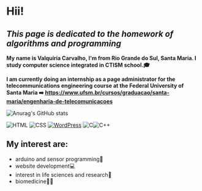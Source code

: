 # Hii!
## _This page is dedicated to the homework of algorithms and programming_


**My name is Valquíria Carvalho, I'm from Rio Grande do Sul, Santa Maria. 
I study computer science integrated in CTISM school.🎓**


**I am currently doing an internship as a page administrator for the telecommunications engineering course at the Federal University of Santa Maria ➡️ https://www.ufsm.br/cursos/graduacao/santa-maria/engenharia-de-telecomunicacoes**

![Anurag's GitHub stats](https://github-readme-stats.vercel.app/api?username=valquiria53&show_icons=true&theme=radical)

![HTML](https://img.shields.io/badge/HTML-239120?style=for-the-badge&logo=html5&logoColor=white) ![CSS](https://img.shields.io/badge/CSS-239120?&style=for-the-badge&logo=css3&logoColor=white) [![WordPress](https://img.shields.io/badge/Wordpress-21759B?style=for-the-badge&logo=wordpress&logoColor=white)](https://wordpress.com/home/difenrent.wordpress.com)
![C](https://img.shields.io/badge/C-00599C?style=for-the-badge&logo=c&logoColor=white)![C++](https://img.shields.io/badge/C%2B%2B-00599C?style=for-the-badge&logo=c%2B%2B&logoColor=white)

## My interest are:

- arduino and sensor programming🤖
- website development💻
- interest in life sciences and research🔬
- biomedicine👩🏻‍ 





